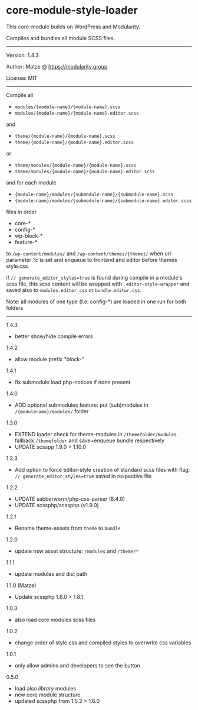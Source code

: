 # core-module-style-loader 

This core-module builds on WordPress and Modularity.

Compiles and bundles all module SCSS files.

---

Version: 1.4.3

Author: Matze @ https://modularity.group

License: MIT

---

Compile all

- `modules/{module-name}/{module-name}.scss`
- `modules/{module-name}/{module-name}.editor.scss`

and

- `theme/{module-name}/{module-name}.scss`
- `theme/{module-name}/{module-name}.editor.scss`

or

- `theme/modules/{module-name}/{module-name}.scss`
- `theme/modules/{module-name}/{module-name}.editor.scss`

and for each module

- `{module-name}/modules/{submodule-name}/{submodule-name}.scss`
- `{module-name}/modules/{submodule-name}/{submodule-name}.editor.scss`

files in order 

- core-*
- config-*
- wp-block-*
- feature-* 

to `/wp-content/modules/` and `/wp-content/themes/{theme}/` when url-parameter *?c* is set and enqueue to frontend and editor before themes style.css.

if `// generate_editor_styles=true` is found during compile in a module's scss file, this scss content will be wrapped with `.editor-style-wrapper` and saved also to `modules.editor.css` or `bundle.editor.css`.

Note: all modules of one type (f.e. config-*) are loaded in one run for both folders

---

1.4.3
- better show/hide compile errors

1.4.2
- allow module prefix "block-"

1.4.1
- fix submodule load php-notices if none present

1.4.0
- ADD optional submodules feature: put (sub)modules in `/{modulename}/modules/` folder

1.3.0
- EXTEND loader check for theme-modules in `/themefolder/modules`. fallback `/themefolder` and save+enqueue bundle respectively
- UPDATE scsspp 1.9.0 > 1.10.0

1.2.3
- Add option to force editor-style creation of standard scss files with flag: `// generate_editor_styles=true` saved in respective file

1.2.2
- UPDATE sabberworm/php-css-parser (8.4.0)
- UPDATE scssphp/scssphp (v1.9.0)

1.2.1
- Rename theme-assets from `theme` to `bundle`

1.2.0
- update new asset structure: `/modules` and `/theme/*`  

1.1.1
- update modules and dist path

1.1.0 (Matze)
- Update scssphp 1.6.0 > 1.8.1

1.0.3
- also load core modules scss files

1.0.2
- change order of style.css and compiled styles to overwrite css variables

1.0.1
- only allow admins and developers to see the button

0.5.0
- load also *library* modules
- new core module structure
- updated scssphp from 1.5.2 > 1.6.0
